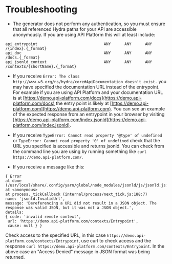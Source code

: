 # Troubleshooting

* The generator does not perform any authentication, so you must ensure that all referenced Hydra paths for your API are
accessible anonymously. If you are using API Platform this will at least include:

```
api_entrypoint                             ANY      ANY      ANY    /{index}.{_format}
api_doc                                    ANY      ANY      ANY    /docs.{_format}
api_jsonld_context                         ANY      ANY      ANY    /contexts/{shortName}.{_format}
```

* If you receive `Error: The class http://www.w3.org/ns/hydra/core#ApiDocumentation doesn't exist.` you may have
specified the documentation URL instead of the entrypoint. For example if you are using API Platform and your
documentation URL is at [https://demo.api-platform.com/docs](https://demo.api-platform.com/docs) the entry point is
likely at [https://demo.api-platform.com](https://demo.api-platform.com). You can see an example of the expected
response from an entrypoint in your browser by visiting
[https://demo.api-platform.com/index.jsonld](https://demo.api-platform.com/index.jsonld).

* If you receive `TypeError: Cannot read property '@type' of undefined` or `TypeError: Cannot read property '0'
of undefined` check that the URL you specified is accessible and returns jsonld. You can check from the command line
you are using by running something like `curl https://demo.api-platform.com/`.

* If you receive a message like this:

```
{ Error
at done (/usr/local/share/.config/yarn/global/node_modules/jsonld/js/jsonld.js:6851:19)
at <anonymous>
at process._tickCallback (internal/process/next_tick.js:188:7)
name: 'jsonld.InvalidUrl',
message: 'Dereferencing a URL did not result in a JSON object. The response was valid JSON, but it was not a JSON object.',
details:
{ code: 'invalid remote context',
 url: 'https://demo.api-platform.com/contexts/Entrypoint',
 cause: null } }
```

Check access to the specified URL, in this case `https://demo.api-platform.com/contexts/Entrypoint`, use curl to check
access and the response `curl https://demo.api-platform.com/contexts/Entrypoint`. In the above case an "Access Denied"
message in JSON format was being returned.  
